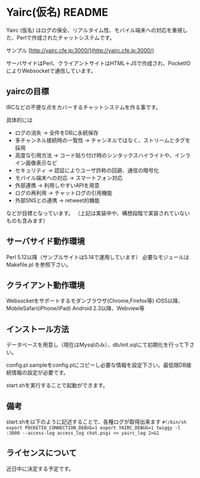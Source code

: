 # Yairc(仮名) README
Yairc (仮名) はログの保全、リアルタイム性、モバイル端末への対応を重視した、Perlで作成されたチャットシステムです。

サンプル
[http://yairc.cfe.jp:3000/](http://yairc.cfe.jp:3000/)

サーバサイドはPerl、クライアントサイトはHTML＋JSで作成され、PocketIOによりWebsocketで通信しています。



## yaircの目標 ##
IRCなどの不便な点をカバーするチャットシステムを作る事です。

具体的には
* ログの消失 → 全件をDBに永続保存
* 多チャンネル接続時の一覧性 → チャンネルではなく、ストリームとタグを採用
* 高度な引用方法 → コード貼り付け時のシンタックスハイライトや、インライン画像表示など
* セキュリティ → 認証によりユーザ詐称の回避、通信の暗号化
* モバイル端末への対応 → スマートフォン対応
* 外部連携 → 利用しやすいAPIを用意
* ログの再利用 → チャットログの引用機能
* 外部SNSとの連携 → retweet的機能

などが目標となっています。
（上記は実装中や、構想段階で実装されていないものも含みます）



## サーバサイド動作環境 ##
Perl 5.12以降（サンプルサイトは5.14で運用しています）
必要なモジュールは Makefile.pl を参照下さい。



## クライアント動作環境 ##
Websocketをサポートするモダンブラウザ(Chrome,Firefox等)
iOS5以降、MobileSafari(iPhone/iPad)
Android 2.3以降、Webview等



## インストール方法 ##
データベースを用意し（現在はMysqlのみ）、db/init.sqlにて初期化を行って下さい。

config.pl.sampleをconfig.plにコピーし必要な情報を設定下さい。最低限DB接続情報の設定が必要です。

start.shを実行することで起動ができます。



## 備考 ##
start.shを以下のように記述することで、各種ログが取得出来ます
`#!/bin/sh
export POCKETIO_CONNECTION_DEBUG=1
export YAIRC_DEBUG=1
twiggy -l :3000 --access-log access_log chat.psgi >> yairc_log 2>&1
`


## ライセンスについて ##
近日中に決定する予定です。


